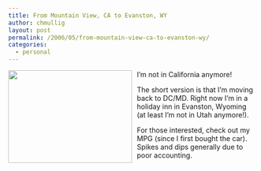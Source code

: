 ```yaml
---
title: From Mountain View, CA to Evanston, WY
author: chmullig
layout: post
permalink: /2006/05/from-mountain-view-ca-to-evanston-wy/
categories:
  - personal
---
```

[<img style="float: left; padding-right: 10px; padding-bottom: 10px; width: 251px; height: 188px;" src="http://chmullig.com/bethany/elseunless.com/elseunless/Media/IMG_6124.jpg" alt="" />][1]I&#8217;m not in California anymore!

The short version is that I&#8217;m moving back to DC/MD. Right now I&#8217;m in a holiday inn in Evanston, Wyoming (at least I&#8217;m not in Utah anymore!).

For those interested, check out my MPG (since I first bought the car). Spikes and dips generally due to poor accounting.

 [1]: http://chmullig.com/bethany/elseunless.com/elseunless/Entries/2006/5/2_From_Mountain_View,_CA_to_Evanston,_WY_files/IMG_6124.jpg
